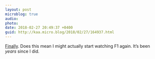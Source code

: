 ```yaml
---
layout: post
microblog: true
audio: 
photo: 
date: 2018-02-27 20:49:37 +0400
guid: http://kaa.micro.blog/2018/02/27/164937.html
---
```

[Finally](https://www.formula1.com/en/latest/headlines/2018/2/formula-1-to-launch-f1-tv-a-live-grand-prix-subscription-service.html). Does this mean I might actually start watching F1 again. It’s been _years_ since I did.
